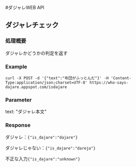 #ダジャレWEB API

## ダジャレチェック
### 処理概要
ダジャレかどうかの判定を返す

### Example
```
curl -X POST -d '{"text":"布団がふっとんだ"}' -H 'Content-Type:application/json;charset=UTF-8' https://who-says-dajare.appspot.com/isdajare
```

### Parameter
text: "ダジャレ本文"

### Response
ダジャレ：`{"is_dajare":"dajare"}`

ダジャレじゃない：`{"is_dajare":"dareja"}`

不正な入力`{"is_dajare":"unknown"}`
